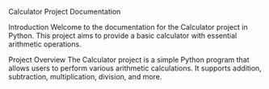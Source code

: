 Calculator Project Documentation

Introduction
Welcome to the documentation for the Calculator project in Python. This project aims to provide a basic calculator with essential arithmetic operations.

Project Overview
The Calculator project is a simple Python program that allows users to perform various arithmetic calculations. It supports addition, subtraction, multiplication, division, and more.
